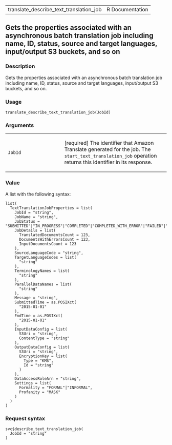 <table style="width: 100%;">
<tbody>
<tr class="odd">
<td>translate_describe_text_translation_job</td>
<td style="text-align: right;">R Documentation</td>
</tr>
</tbody>
</table>

## Gets the properties associated with an asynchronous batch translation job including name, ID, status, source and target languages, input/output S3 buckets, and so on

### Description

Gets the properties associated with an asynchronous batch translation
job including name, ID, status, source and target languages,
input/output S3 buckets, and so on.

### Usage

    translate_describe_text_translation_job(JobId)

### Arguments

<table>
<colgroup>
<col style="width: 35%" />
<col style="width: 65%" />
</colgroup>
<tbody>
<tr class="odd">
<td><code
id="translate_describe_text_translation_job_:_JobId">JobId</code></td>
<td><p>[required] The identifier that Amazon Translate generated for the
job. The <code>start_text_translation_job</code> operation returns this
identifier in its response.</p></td>
</tr>
</tbody>
</table>

### Value

A list with the following syntax:

    list(
      TextTranslationJobProperties = list(
        JobId = "string",
        JobName = "string",
        JobStatus = "SUBMITTED"|"IN_PROGRESS"|"COMPLETED"|"COMPLETED_WITH_ERROR"|"FAILED"|"STOP_REQUESTED"|"STOPPED",
        JobDetails = list(
          TranslatedDocumentsCount = 123,
          DocumentsWithErrorsCount = 123,
          InputDocumentsCount = 123
        ),
        SourceLanguageCode = "string",
        TargetLanguageCodes = list(
          "string"
        ),
        TerminologyNames = list(
          "string"
        ),
        ParallelDataNames = list(
          "string"
        ),
        Message = "string",
        SubmittedTime = as.POSIXct(
          "2015-01-01"
        ),
        EndTime = as.POSIXct(
          "2015-01-01"
        ),
        InputDataConfig = list(
          S3Uri = "string",
          ContentType = "string"
        ),
        OutputDataConfig = list(
          S3Uri = "string",
          EncryptionKey = list(
            Type = "KMS",
            Id = "string"
          )
        ),
        DataAccessRoleArn = "string",
        Settings = list(
          Formality = "FORMAL"|"INFORMAL",
          Profanity = "MASK"
        )
      )
    )

### Request syntax

    svc$describe_text_translation_job(
      JobId = "string"
    )
